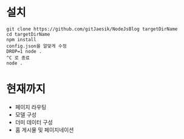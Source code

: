 # 설치
```
git clone https://github.com/gitJaesik/NodeJsBlog targetDirName
cd targetDirName
npm install
config.json을 알맞게 수정
DROP=1 node .
^C 로 종료
node .
```

# 현재까지
* 페이지 라우팅
* 모델 구성
* 더미 데이터 구성
* 홈 게시물 및 페이지네이션
